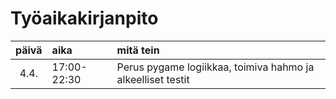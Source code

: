 # Työaikakirjanpito

| päivä | aika | mitä tein  |
| :----:|:-----| :-----|
| 4.4. | 17:00-22:30    | Perus pygame logiikkaa, toimiva hahmo ja alkeelliset testit |
